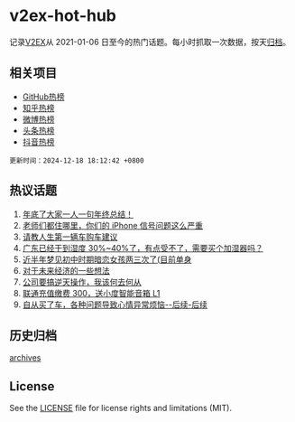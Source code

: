 # v2ex-hot-hub

 记录[V2EX](https://www.v2ex.com/)从 2021-01-06 日至今的热门话题。每小时抓取一次数据，按天[归档](archives)。
 
 ## 相关项目

- [GitHub热榜](https://github.com/lonnyzhang423/github-hot-hub)
- [知乎热榜](https://github.com/lonnyzhang423/zhihu-hot-hub)
- [微博热榜](https://github.com/lonnyzhang423/weibo-hot-hub)
- [头条热榜](https://github.com/lonnyzhang423/toutiao-hot-hub)
- [抖音热榜](https://github.com/lonnyzhang423/douyin-hot-hub)


 `更新时间：2024-12-18 18:12:42 +0800`

## 热议话题

1. [年底了大家一人一句年终总结！](https://www.v2ex.com/t/1098386)
1. [老师们都住哪里，你们的 iPhone 信号问题这么严重](https://www.v2ex.com/t/1098290)
1. [请教人生第一辆车购车建议](https://www.v2ex.com/t/1098373)
1. [广东已经干到湿度 30%~40%了，有点受不了，需要买个加湿器吗？](https://www.v2ex.com/t/1098359)
1. [近半年梦见初中时期暗恋女孩两三次了(目前单身](https://www.v2ex.com/t/1098376)
1. [对于未来经济的一些想法](https://www.v2ex.com/t/1098460)
1. [公司要搞逆天操作，我该何去何从](https://www.v2ex.com/t/1098457)
1. [联通充值缴费 300，送小度智能音箱 L1](https://www.v2ex.com/t/1098303)
1. [自从买了车，各种问题导致心情异常烦恼--后续-后续](https://www.v2ex.com/t/1098409)

## 历史归档

[archives](archives)

## License

See the [LICENSE](LICENSE) file for license rights and limitations (MIT).
